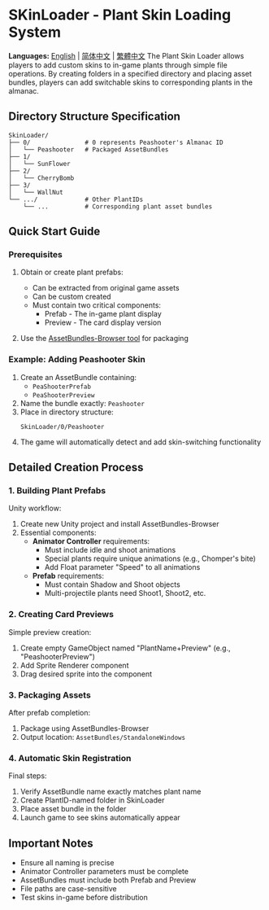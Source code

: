 # SKinLoader - Plant Skin Loading System
**Languages:**
[English](README.md) | [简体中文](README.zh-CN.md) | [繁體中文](README.zh-TW.md)
The Plant Skin Loader allows players to add custom skins to in-game plants through simple file operations. By creating folders in a specified directory and placing asset bundles, players can add switchable skins to corresponding plants in the almanac.

## Directory Structure Specification

```
SkinLoader/
├── 0/               # 0 represents Peashooter's Almanac ID
│   └── Peashooter   # Packaged AssetBundles
├── 1/
│   └── SunFlower
├── 2/
│   └── CherryBomb
├── 3/
│   └── WallNut
└── .../             # Other PlantIDs
    └── ...          # Corresponding plant asset bundles
```

## Quick Start Guide

### Prerequisites

1. Obtain or create plant prefabs:
   - Can be extracted from original game assets
   - Can be custom created
   - Must contain two critical components:
     * Prefab - The in-game plant display
     * Preview - The card display version

2. Use the [AssetBundles-Browser tool](https://github.com/Unity-Technologies/AssetBundles-Browser.git) for packaging

### Example: Adding Peashooter Skin

1. Create an AssetBundle containing:
   - `PeaShooterPrefab`
   - `PeaShooterPreview`
2. Name the bundle exactly: `Peashooter`
3. Place in directory structure:
   ```
   SkinLoader/0/Peashooter
   ```
4. The game will automatically detect and add skin-switching functionality

## Detailed Creation Process

### 1. Building Plant Prefabs

Unity workflow:

1. Create new Unity project and install AssetBundles-Browser
2. Essential components:
   - **Animator Controller** requirements:
     * Must include idle and shoot animations
     * Special plants require unique animations (e.g., Chomper's bite)
     * Add Float parameter "Speed" to all animations
   - **Prefab** requirements:
     * Must contain Shadow and Shoot objects
     * Multi-projectile plants need Shoot1, Shoot2, etc.

### 2. Creating Card Previews

Simple preview creation:
1. Create empty GameObject named "PlantName+Preview" (e.g., "PeashooterPreview")
2. Add Sprite Renderer component
3. Drag desired sprite into the component

### 3. Packaging Assets

After prefab completion:
1. Package using AssetBundles-Browser
2. Output location: `AssetBundles/StandaloneWindows`

### 4. Automatic Skin Registration

Final steps:
1. Verify AssetBundle name exactly matches plant name
2. Create PlantID-named folder in SkinLoader
3. Place asset bundle in the folder
4. Launch game to see skins automatically appear

## Important Notes

- Ensure all naming is precise
- Animator Controller parameters must be complete
- AssetBundles must include both Prefab and Preview
- File paths are case-sensitive
- Test skins in-game before distribution